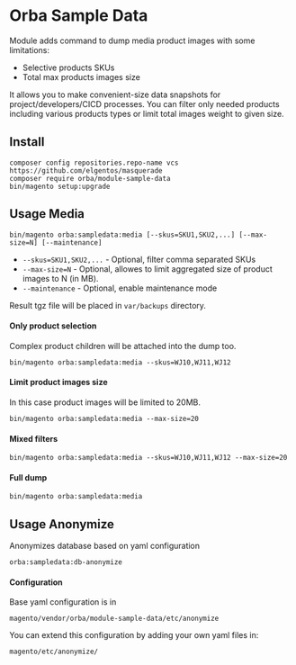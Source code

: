 # Orba Sample Data
 
Module adds command to dump media product images with some limitations:

* Selective products SKUs
* Total max products images size

It allows you to make convenient-size data snapshots for project/developers/CICD processes.
You can filter only needed products including various products types or limit total images weight to given size.

## Install

```
composer config repositories.repo-name vcs https://github.com/elgentos/masquerade
composer require orba/module-sample-data
bin/magento setup:upgrade
```

## Usage Media

```
bin/magento orba:sampledata:media [--skus=SKU1,SKU2,...] [--max-size=N] [--maintenance]
```
* `--skus=SKU1,SKU2,...` - Optional, filter comma separated SKUs
* `--max-size=N` - Optional, allowes to limit aggregated size of product images to N (in MB).
* `--maintenance` - Optional, enable maintenance mode

Result tgz file will be placed in `var/backups` directory.

#### Only product selection 

Complex product children will be attached into the dump too.

```
bin/magento orba:sampledata:media --skus=WJ10,WJ11,WJ12
```

#### Limit product images size

In this case product images will be limited to 20MB.

```
bin/magento orba:sampledata:media --max-size=20
```

#### Mixed filters

```
bin/magento orba:sampledata:media --skus=WJ10,WJ11,WJ12 --max-size=20
```

#### Full dump
```
bin/magento orba:sampledata:media
```

## Usage Anonymize

Anonymizes database based on yaml configuration

```
orba:sampledata:db-anonymize
``` 

#### Configuration
Base yaml configuration is in

```
magento/vendor/orba/module-sample-data/etc/anonymize
```

You can extend this configuration by adding your own yaml files in:

```
magento/etc/anonymize/
```



 

